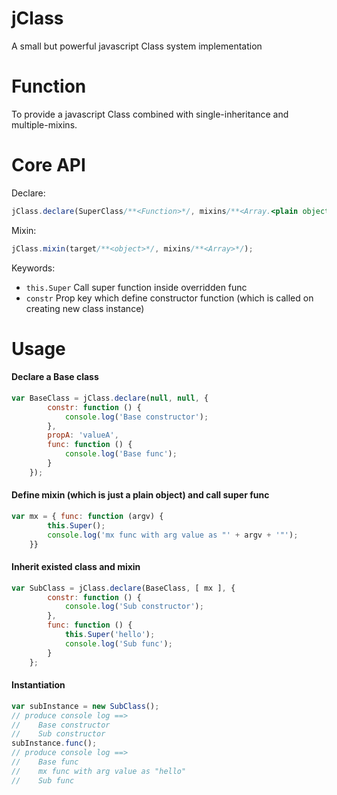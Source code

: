 # jClass
A small but powerful javascript Class system implementation

# Function
To provide a javascript Class combined with single-inheritance and multiple-mixins.

# Core API
Declare:
```javascript
jClass.declare(SuperClass/**<Function>*/, mixins/**<Array.<plain object>>*/, props/**<plain object>*/)
```
Mixin:
```javascript
jClass.mixin(target/**<object>*/, mixins/**<Array>*/);
```
Keywords:

* `this.Super` Call super function inside overridden func
* `constr` Prop key which define constructor function (which is called on creating new class instance)

# Usage
#### Declare a Base class
```javascript
var BaseClass = jClass.declare(null, null, {
        constr: function () {
            console.log('Base constructor');
        },
        propA: 'valueA',
        func: function () {
            console.log('Base func');
        }
    });
```
#### Define mixin (which is just a plain object) and call super func 
```javascript
var mx = { func: function (argv) {
        this.Super();
        console.log('mx func with arg value as "' + argv + '"');
    }}
```
#### Inherit existed class and mixin
```javascript
var SubClass = jClass.declare(BaseClass, [ mx ], {
        constr: function () {
            console.log('Sub constructor');
        },
        func: function () {
            this.Super('hello');
            console.log('Sub func');
        }
    };
```
#### Instantiation
```javascript
var subInstance = new SubClass();
// produce console log ==>
//    Base constructor
//    Sub constructor
subInstance.func();
// produce console log ==>
//    Base func
//    mx func with arg value as "hello"
//    Sub func
```
